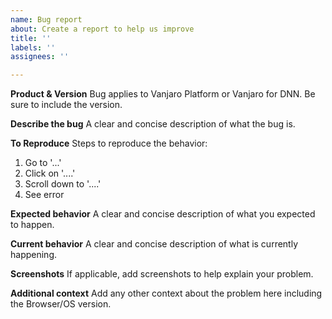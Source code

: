 ```yaml
---
name: Bug report
about: Create a report to help us improve
title: ''
labels: ''
assignees: ''

---
```

**Product & Version**
Bug applies to Vanjaro Platform or Vanjaro for DNN. Be sure to include the version. 

**Describe the bug**
A clear and concise description of what the bug is.

**To Reproduce**
Steps to reproduce the behavior:
1. Go to '...'
2. Click on '....'
3. Scroll down to '....'
4. See error

**Expected behavior**
A clear and concise description of what you expected to happen.

**Current behavior**
A clear and concise description of what is currently happening.

**Screenshots**
If applicable, add screenshots to help explain your problem.

**Additional context**
Add any other context about the problem here including the Browser/OS version.
